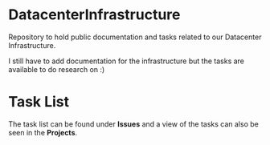 # DatacenterInfrastructure
Repository to hold public documentation and tasks related to our Datacenter Infrastructure.

I still have to add documentation for the infrastructure but the tasks are available to do research on :)

# Task List
The task list can be found under **Issues** and a view of the tasks can also be seen in the **Projects**.
